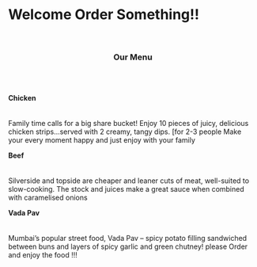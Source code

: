 
<html>
<head>
  <meta charset="utf-8">

<meta name="viewport"
 content="width=device-width ,initial-scale=1.0">

  <link rel="stylesheet" href="index2.css">

  </head>
  
<body>
  <h1>  Welcome Order Something!!</h1>
  <br>
  <center><h3>Our Menu</h3></center>
  <div id="container">
  <br><br>
  <div class=" col-sm-12 col-lg-4 col-md-6 " id="si"><p>
    <b> Chicken</b>
    <br><br><br>
   Family time calls for a big share bucket! Enjoy 10 pieces of juicy, delicious chicken strips...served with 2 creamy, tangy dips. [for 2-3 people
   Make your every moment happy and just enjoy  with your family
  </p></div>
  
  <div class="col-lg-4 col-md-6 col-sm-12" id="sid"><p>
    <b>Beef</b>
     <br><br><br>
    Silverside and topside are cheaper and leaner cuts of meat, well-suited to slow-cooking. The stock and juices make a great sauce when combined with caramelised onions  
  </p></div> 
  
  <div class="col-lg-4 col-md-12 col-sm-12" id="sidd"><p>
   <b>Vada Pav</b>
    <br><br><br>
    Mumbai’s popular street food, Vada Pav – spicy potato filling sandwiched between buns and layers of spicy garlic and green chutney!
      please Order and enjoy the food !!!
    </p></div>
   
  </div>
  


  
</body>
  
  
  
</html>
